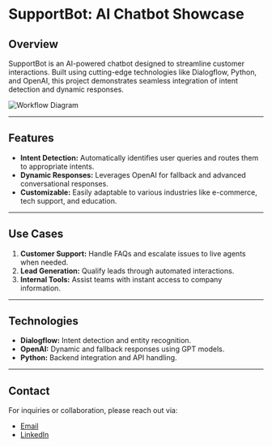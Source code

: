 # SupportBot: AI Chatbot Showcase

## Overview
SupportBot is an AI-powered chatbot designed to streamline customer interactions. Built using cutting-edge technologies like Dialogflow, Python, and OpenAI, this project demonstrates seamless integration of intent detection and dynamic responses.

![Workflow Diagram](assets/images/workflow_diagram.png)

---

## Features
- **Intent Detection:** Automatically identifies user queries and routes them to appropriate intents.
- **Dynamic Responses:** Leverages OpenAI for fallback and advanced conversational responses.
- **Customizable:** Easily adaptable to various industries like e-commerce, tech support, and education.

---

## Use Cases
1. **Customer Support:** Handle FAQs and escalate issues to live agents when needed.
2. **Lead Generation:** Qualify leads through automated interactions.
3. **Internal Tools:** Assist teams with instant access to company information.

---

## Technologies
- **Dialogflow:** Intent detection and entity recognition.
- **OpenAI:** Dynamic and fallback responses using GPT models.
- **Python:** Backend integration and API handling.

---


## Contact
For inquiries or collaboration, please reach out via:
- [Email](mailto:ahmedounissi1111@gmail.com)
- [LinkedIn](www.linkedin.com/in/ahmed-ounissi-94b851253)
